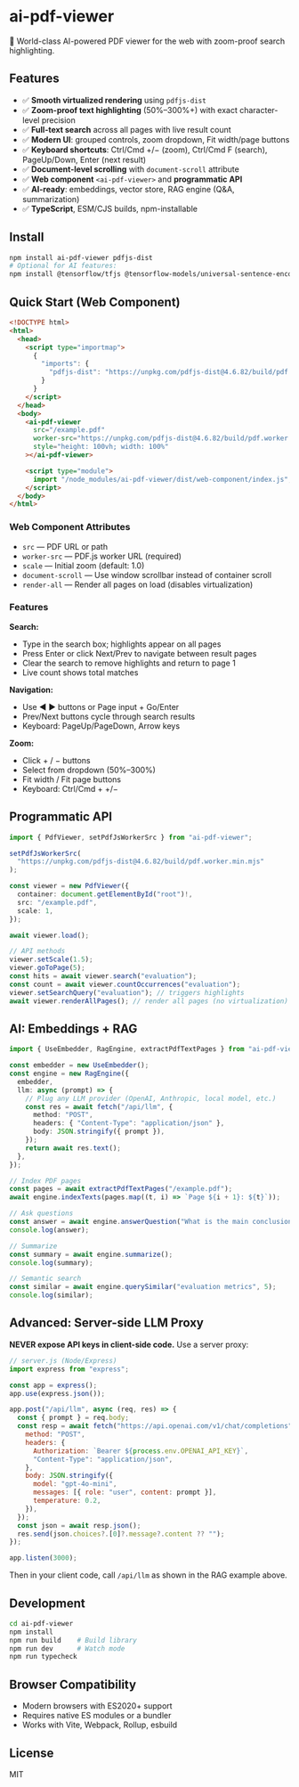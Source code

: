 # ai-pdf-viewer

🌟 World-class AI-powered PDF viewer for the web with zoom-proof search highlighting.

## Features

- ✅ **Smooth virtualized rendering** using `pdfjs-dist`
- ✅ **Zoom-proof text highlighting** (50%–300%+) with exact character-level precision
- ✅ **Full-text search** across all pages with live result count
- ✅ **Modern UI**: grouped controls, zoom dropdown, Fit width/page buttons
- ✅ **Keyboard shortcuts**: Ctrl/Cmd +/− (zoom), Ctrl/Cmd F (search), PageUp/Down, Enter (next result)
- ✅ **Document-level scrolling** with `document-scroll` attribute
- ✅ **Web component** `<ai-pdf-viewer>` and **programmatic API**
- ✅ **AI-ready**: embeddings, vector store, RAG engine (Q&A, summarization)
- ✅ **TypeScript**, ESM/CJS builds, npm-installable

## Install

```bash
npm install ai-pdf-viewer pdfjs-dist
# Optional for AI features:
npm install @tensorflow/tfjs @tensorflow-models/universal-sentence-encoder
```

## Quick Start (Web Component)

```html
<!DOCTYPE html>
<html>
  <head>
    <script type="importmap">
      {
        "imports": {
          "pdfjs-dist": "https://unpkg.com/pdfjs-dist@4.6.82/build/pdf.mjs"
        }
      }
    </script>
  </head>
  <body>
    <ai-pdf-viewer
      src="/example.pdf"
      worker-src="https://unpkg.com/pdfjs-dist@4.6.82/build/pdf.worker.min.mjs"
      style="height: 100vh; width: 100%"
    ></ai-pdf-viewer>

    <script type="module">
      import "/node_modules/ai-pdf-viewer/dist/web-component/index.js";
    </script>
  </body>
</html>
```

### Web Component Attributes

- `src` — PDF URL or path
- `worker-src` — PDF.js worker URL (required)
- `scale` — Initial zoom (default: 1.0)
- `document-scroll` — Use window scrollbar instead of container scroll
- `render-all` — Render all pages on load (disables virtualization)

### Features

**Search:**

- Type in the search box; highlights appear on all pages
- Press Enter or click Next/Prev to navigate between result pages
- Clear the search to remove highlights and return to page 1
- Live count shows total matches

**Navigation:**

- Use ◀ ▶ buttons or Page input + Go/Enter
- Prev/Next buttons cycle through search results
- Keyboard: PageUp/PageDown, Arrow keys

**Zoom:**

- Click + / − buttons
- Select from dropdown (50%–300%)
- Fit width / Fit page buttons
- Keyboard: Ctrl/Cmd + +/−

## Programmatic API

```ts
import { PdfViewer, setPdfJsWorkerSrc } from "ai-pdf-viewer";

setPdfJsWorkerSrc(
  "https://unpkg.com/pdfjs-dist@4.6.82/build/pdf.worker.min.mjs"
);

const viewer = new PdfViewer({
  container: document.getElementById("root")!,
  src: "/example.pdf",
  scale: 1,
});

await viewer.load();

// API methods
viewer.setScale(1.5);
viewer.goToPage(5);
const hits = await viewer.search("evaluation");
const count = await viewer.countOccurrences("evaluation");
viewer.setSearchQuery("evaluation"); // triggers highlights
await viewer.renderAllPages(); // render all pages (no virtualization)
```

## AI: Embeddings + RAG

```ts
import { UseEmbedder, RagEngine, extractPdfTextPages } from "ai-pdf-viewer/ai";

const embedder = new UseEmbedder();
const engine = new RagEngine({
  embedder,
  llm: async (prompt) => {
    // Plug any LLM provider (OpenAI, Anthropic, local model, etc.)
    const res = await fetch("/api/llm", {
      method: "POST",
      headers: { "Content-Type": "application/json" },
      body: JSON.stringify({ prompt }),
    });
    return await res.text();
  },
});

// Index PDF pages
const pages = await extractPdfTextPages("/example.pdf");
await engine.indexTexts(pages.map((t, i) => `Page ${i + 1}: ${t}`));

// Ask questions
const answer = await engine.answerQuestion("What is the main conclusion?");
console.log(answer);

// Summarize
const summary = await engine.summarize();
console.log(summary);

// Semantic search
const similar = await engine.querySimilar("evaluation metrics", 5);
console.log(similar);
```

## Advanced: Server-side LLM Proxy

**NEVER expose API keys in client-side code.** Use a server proxy:

```js
// server.js (Node/Express)
import express from "express";

const app = express();
app.use(express.json());

app.post("/api/llm", async (req, res) => {
  const { prompt } = req.body;
  const resp = await fetch("https://api.openai.com/v1/chat/completions", {
    method: "POST",
    headers: {
      Authorization: `Bearer ${process.env.OPENAI_API_KEY}`,
      "Content-Type": "application/json",
    },
    body: JSON.stringify({
      model: "gpt-4o-mini",
      messages: [{ role: "user", content: prompt }],
      temperature: 0.2,
    }),
  });
  const json = await resp.json();
  res.send(json.choices?.[0]?.message?.content ?? "");
});

app.listen(3000);
```

Then in your client code, call `/api/llm` as shown in the RAG example above.

## Development

```bash
cd ai-pdf-viewer
npm install
npm run build    # Build library
npm run dev      # Watch mode
npm run typecheck
```

## Browser Compatibility

- Modern browsers with ES2020+ support
- Requires native ES modules or a bundler
- Works with Vite, Webpack, Rollup, esbuild

## License

MIT
